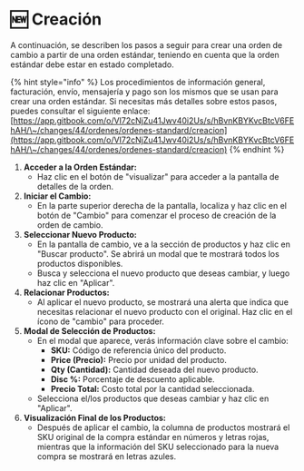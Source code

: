 # 🆕 Creación

A continuación, se describen los pasos a seguir para crear una orden de cambio a partir de una orden estándar, teniendo en cuenta que la orden estándar debe estar en estado completado.

{% hint style="info" %}
Los procedimientos de información general, facturación, envío, mensajería y pago son los mismos que se usan para crear una orden estándar. Si necesitas más detalles sobre estos pasos, puedes consultar el siguiente enlace: [https://app.gitbook.com/o/VI72cNjZu41Jwv40i2Us/s/hBvnKBYKvcBtcV6FEhAH/\~/changes/44/ordenes/ordenes-standard/creacion](https://app.gitbook.com/o/VI72cNjZu41Jwv40i2Us/s/hBvnKBYKvcBtcV6FEhAH/\~/changes/44/ordenes/ordenes-standard/creacion)
{% endhint %}

1. **Acceder a la Orden Estándar:**
   * Haz clic en el botón de "visualizar" para acceder a la pantalla de detalles de la orden.
2. **Iniciar el Cambio:**
   * En la parte superior derecha de la pantalla, localiza y haz clic en el botón de "Cambio" para comenzar el proceso de creación de la orden de cambio.
3. **Seleccionar Nuevo Producto:**
   * En la pantalla de cambio, ve a la sección de productos y haz clic en "Buscar producto". Se abrirá un modal que te mostrará todos los productos disponibles.
   * Busca y selecciona el nuevo producto que deseas cambiar, y luego haz clic en "Aplicar".
4. **Relacionar Productos:**
   * Al aplicar el nuevo producto, se mostrará una alerta que indica que necesitas relacionar el nuevo producto con el original. Haz clic en el ícono de "cambio" para proceder.
5. **Modal de Selección de Productos:**
   * En el modal que aparece, verás información clave sobre el cambio:
     * **SKU:** Código de referencia único del producto.
     * **Price (Precio):** Precio por unidad del producto.
     * **Qty (Cantidad):** Cantidad deseada del nuevo producto.
     * **Disc %:** Porcentaje de descuento aplicable.
     * **Precio Total:** Costo total por la cantidad seleccionada.
   * Selecciona el/los productos que deseas cambiar y haz clic en "Aplicar".
6. **Visualización Final de los Productos:**
   * Después de aplicar el cambio, la columna de productos mostrará el SKU original de la compra estándar en números y letras rojas, mientras que la información del SKU seleccionado para la nueva compra se mostrará en letras azules.

